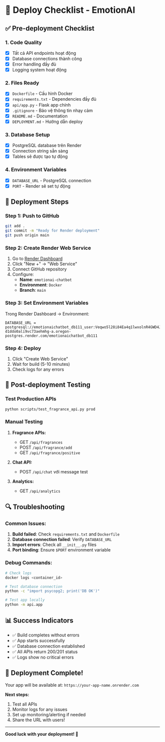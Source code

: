 # 🚀 Deploy Checklist - EmotionAI

## ✅ Pre-deployment Checklist

### 1. Code Quality
- [x] Tất cả API endpoints hoạt động
- [x] Database connections thành công
- [x] Error handling đầy đủ
- [x] Logging system hoạt động

### 2. Files Ready
- [x] `Dockerfile` - Cấu hình Docker
- [x] `requirements.txt` - Dependencies đầy đủ
- [x] `api/app.py` - Flask app chính
- [x] `.gitignore` - Bảo vệ thông tin nhạy cảm
- [x] `README.md` - Documentation
- [x] `DEPLOYMENT.md` - Hướng dẫn deploy

### 3. Database Setup
- [x] PostgreSQL database trên Render
- [x] Connection string sẵn sàng
- [x] Tables sẽ được tạo tự động

### 4. Environment Variables
- [x] `DATABASE_URL` - PostgreSQL connection
- [x] `PORT` - Render sẽ set tự động

## 🎯 Deployment Steps

### Step 1: Push to GitHub
```bash
git add .
git commit -m "Ready for Render deployment"
git push origin main
```

### Step 2: Create Render Web Service
1. Go to [Render Dashboard](https://dashboard.render.com)
2. Click "New +" → "Web Service"
3. Connect GitHub repository
4. Configure:
   - **Name**: `emotionai-chatbot`
   - **Environment**: `Docker`
   - **Branch**: `main`

### Step 3: Set Environment Variables
Trong Render Dashboard → Environment:
```
DATABASE_URL = postgresql://emotionaichatbot_db111_user:Veqwo5l28i84Ea4q1lwxolnR4GWD4JjM@dpg-d1ddo0ali9vc73aehmhg-a.oregon-postgres.render.com/emotionaichatbot_db111
```

### Step 4: Deploy
1. Click "Create Web Service"
2. Wait for build (5-10 minutes)
3. Check logs for any errors

## 🧪 Post-deployment Testing

### Test Production APIs
```bash
python scripts/test_fragrance_api.py prod
```

### Manual Testing
1. **Fragrance APIs:**
   - GET `/api/fragrances`
   - POST `/api/fragrance/add`
   - GET `/api/fragrance/positive`

2. **Chat API:**
   - POST `/api/chat` với message test

3. **Analytics:**
   - GET `/api/analytics`

## 🔍 Troubleshooting

### Common Issues:
1. **Build failed**: Check `requirements.txt` and `Dockerfile`
2. **Database connection failed**: Verify `DATABASE_URL`
3. **Import errors**: Check all `__init__.py` files
4. **Port binding**: Ensure `$PORT` environment variable

### Debug Commands:
```bash
# Check logs
docker logs <container_id>

# Test database connection
python -c "import psycopg2; print('DB OK')"

# Test app locally
python -m api.app
```

## 📊 Success Indicators

- ✅ Build completes without errors
- ✅ App starts successfully
- ✅ Database connection established
- ✅ All APIs return 200/201 status
- ✅ Logs show no critical errors

## 🎉 Deployment Complete!

Your app will be available at:
`https://your-app-name.onrender.com`

**Next steps:**
1. Test all APIs
2. Monitor logs for any issues
3. Set up monitoring/alerting if needed
4. Share the URL with users!

---

**Good luck with your deployment! 🚀** 
